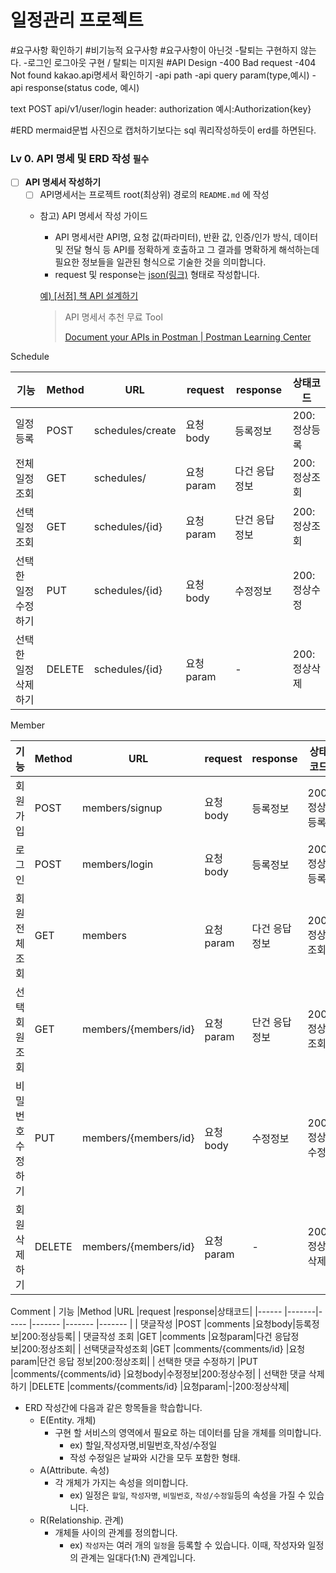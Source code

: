 # 일정관리 프로젝트

#요구사항 확인하기
#비기능적 요구사항
#요구사항이 아닌것
-탈퇴는 구현하지 않는다.
-로그인 로그아웃 구현 / 탈퇴는 미지원
#API Design 
-400 Bad request
-404 Not found
kakao.api명세서 확인하기
-api path
-api query param(type,예시)
-api response(status code, 예시)

text
POST api/v1/user/login
header: authorization
예시:Authorization{key}


#ERD mermaid문법
사진으로 캡처하기보다는 sql 쿼리작성하듯이 erd를 하면된다.



### Lv 0. API 명세 및 ERD 작성   `필수`

- [ ]  **API 명세서 작성하기**
    - [ ]  API명세서는 프로젝트 root(최상위) 경로의 `README.md` 에 작성
    - 참고) API 명세서 작성 가이드
        - API 명세서란 API명, 요청 값(파라미터), 반환 값, 인증/인가 방식, 데이터 및 전달 형식 등 API를 정확하게 호출하고 그 결과를 명확하게 해석하는데 필요한 정보들을 일관된 형식으로 기술한 것을 의미합니다.
        - request 및 response는 [json(링크)](https://namu.wiki/w/JSON) 형태로 작성합니다.
        
        [예) [서점] 책 API 설계하기](https://www.notion.so/1832dc3ef5148117b04eff90ef7264e7?pvs=21)
        
        > API 명세서 추천 무료 Tool
        > 
        > 
        > [Document your APIs in Postman | Postman Learning Center](https://learning.postman.com/docs/publishing-your-api/api-documentation-overview/)

Schedule

|  기능                |Method |URL        |request |response|상태코드|
|------                 |-------|-----      |------- |------- |-------  |
| 일정등록              |POST   |schedules/create   |요청body|등록정보|200:정상등록|
| 전체일정 조회         |GET    |schedules/   |요청param|다건 응답정보|200:정상조회|
| 선택일정조회          |GET    |schedules/{id} |요청param|단건 응답 정보|200:정상조회|
| 선택한 일정 수정하기  |PUT    |schedules/{id} |요청body|수정정보|200:정상수정|
| 선택한 일정 삭제하기  |DELETE |schedules/{id} |요청param|-|200:정상삭제|



Member

|  기능                |Method |URL        |request |response|상태코드|
|------                 |-------|-----      |------- |------- |-------  |
| 회원가입              |POST   |members/signup   |요청body|등록정보|200:정상등록|
|로그인             |POST   |members/login   |요청body|등록정보|200:정상등록|
| 회원전체 조회         |GET    |members   |요청param|다건 응답정보|200:정상조회|
| 선택회원조회          |GET    |members/{members/id} |요청param|단건 응답 정보|200:정상조회|
| 비밀번호 수정하기  |PUT    |members/{members/id} |요청body|수정정보|200:정상수정|
| 회원 삭제하기  |DELETE |members/{members/id} |요청param|-|200:정상삭제|


Comment
|  기능                |Method |URL        |request |response|상태코드|
|------                 |-------|-----      |------- |------- |-------  |
| 댓글작성              |POST   |comments   |요청body|등록정보|200:정상등록|
| 댓글작성 조회         |GET    |comments   |요청param|다건 응답정보|200:정상조회|
| 선택댓글작성조회          |GET    |comments/{comments/id} |요청param|단건 응답 정보|200:정상조회|
| 선택한 댓글 수정하기  |PUT    |comments/{comments/id} |요청body|수정정보|200:정상수정|
| 선택한 댓글 삭제하기  |DELETE |comments/{comments/id} |요청param|-|200:정상삭제|

        
        
  - ERD 작성간에 다음과 같은 항목들을 학습합니다.
    - E(Entity. 개체)
        - 구현 할 서비스의 영역에서 필요로 하는 데이터를 담을 개체를 의미합니다.
            - ex) 할일,작성자명,비밀번호,작성/수정일
            - 작성 수정일은 날짜와 시간을 모두 포함한 형태.
    - A(Attribute. 속성)
        - 각 개체가 가지는 속성을 의미합니다.
            - ex) 일정은 `할일`, `작성자명`, `비밀번호`, `작성/수정일`등의 속성을 가질 수 있습니다.
    - R(Relationship. 관계)
        - 개체들 사이의 관계를 정의합니다.
            - ex) `작성자`는 여러 개의 `일정`을 등록할 수 있습니다. 이때, 작성자와 일정의 관계는 일대다(1:N) 관계입니다.      

